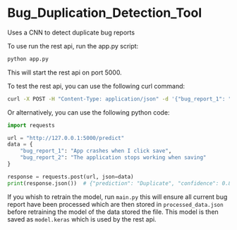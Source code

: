 # Bug_Duplication_Detection_Tool
Uses a CNN to detect duplicate bug reports

To use run the rest api, run the app.py script:

```bash
python app.py
```

This will start the rest api on port 5000.

To test the rest api, you can use the following curl command:

```bash
curl -X POST -H "Content-Type: application/json" -d '{"bug_report_1": "Bug report 1", "bug_report_2": "Bug report 2"}' http://localhost:5000/predict
```

Or alternatively, you can use the following python code:

```python
import requests

url = "http://127.0.0.1:5000/predict"
data = {
    "bug_report_1": "App crashes when I click save",
    "bug_report_2": "The application stops working when saving"
}

response = requests.post(url, json=data)
print(response.json())  # {"prediction": "Duplicate", "confidence": 0.87}
```

If you whish to retrain the model, run `main.py` this will ensure all current bug report have been processed which are then stored in `processed_data.json` before retraining the model of the data stored the file. This model is then saved as `model.keras` which is used by the rest api.